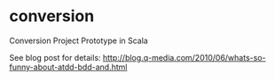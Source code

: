 conversion
==========

Conversion Project Prototype in Scala

See blog post for details: http://blog.q-media.com/2010/06/whats-so-funny-about-atdd-bdd-and.html